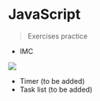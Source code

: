 # JavaScript
>Exercises practice

* IMC
<img src="https://github.com/matheus-gsr/JS-Practice/blob/master/IMC/imc.gif">

* Timer (to be added)
* Task list (to be added)
